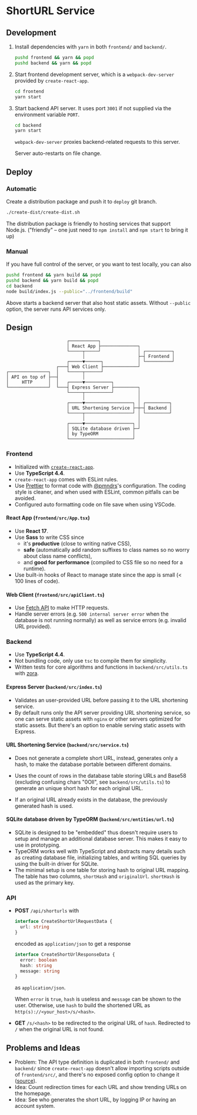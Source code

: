 # ShortURL Service

## Development

1. Install dependencies with `yarn` in both `frontend/` and `backend/`.

   ```bash
   pushd frontend && yarn && popd
   pushd backend && yarn && popd
   ```

2. Start frontend development server, which is a `webpack-dev-server` provided by `create-react-app`.

   ```bash
   cd frontend
   yarn start
   ```

3. Start backend API server. It uses port `3001` if not supplied via the environment variable `PORT`.

   ```bash
   cd backend
   yarn start
   ```

   `webpack-dev-server` proxies backend-related requests to this server.

   Server auto-restarts on file change.

## Deploy

### Automatic

Create a distribution package and push it to `deploy` git branch.

```bash
./create-dist/create-dist.sh
```

The distribution package is friendly to hosting services that support Node.js. ("friendly" – one just need to `npm install` and `npm start` to bring it up)

### Manual

If you have full control of the server, or you want to test locally, you can also

```bash
pushd frontend && yarn build && popd
pushd backend && yarn build && popd
cd backend
node build/index.js --public="../frontend/build"
```

Above starts a backend server that also host static assets. Without `--public` option, the server runs API services only.

## Design

```
                       ┌───────────┐
                       │ React App ├──────────────┐
                       └─────┬─────┘              │ ┌──────────┐
                             │                    ├─┤ Frontend │
                       ┌─────▼──────┐             │ └──────────┘
                   ┌───┤ Web Client ├─────────────┘
┌───────────────┐  │   └─────┬──────┘
│ API on top of ├──┤         │
│     HTTP      │  │   ┌─────▼──────────┐
└───────────────┘  └───┤ Express Server ├─────────┐
                       └─────┬──────────┘         │
                             │                    │
                       ┌─────▼──────────────────┐ │ ┌─────────┐
                       │ URL Shortening Service ├─┼─┤ Backend │
                       └─────┬──────────────────┘ │ └─────────┘
                             │                    │
                       ┌─────▼──────────────────┐ │
                       │ SQLite database driven ├─┘
                       │ by TypeORM             │
                       └────────────────────────┘
```

### Frontend

* Initialized with [`create-react-app`](https://create-react-app.dev/).
* Use **TypeScript 4.4**.
* `create-react-app` comes with ESLint rules.
* Use [Prettier](https://prettier.io/) to format code with [@pmndrs](https://github.com/pmndrs)'s configuration. The coding style is cleaner, and when used with ESLint, common pitfalls can be avoided.
* Configured auto formatting code on file save when using VSCode.

#### React App (`frontend/src/App.tsx`)

* Use **React 17**.
* Use **Sass** to write CSS since
  * it's **productive** (close to writing native CSS),
  * **safe** (automatically add random suffixes to class names so no worry about class name conflicts),
  * and **good for performance** (compiled to CSS file so no need for a runtime).
* Use built-in hooks of React to manage state since the app is small (< 100 lines of code).

#### Web Client (`frontend/src/apiClient.ts`)

* Use [Fetch API](https://developer.mozilla.org/en-US/docs/Web/API/Fetch_API) to make HTTP requests.
* Handle server errors (e.g. `500 internal server error` when the database is not running normally) as well as service errors (e.g. invalid URL provided).

### Backend

* Use **TypeScript 4.4**.
* Not bundling code, only use `tsc` to compile them for simplicity.
* Written tests for core algorithms and functions in `backend/src/utils.ts` with [zora](https://github.com/lorenzofox3/zora).

#### Express Server (`backend/src/index.ts`)

* Validates an user-provided URL before passing it to the URL shortening service.
* By default runs only the API server providing URL shortening service, so one can serve static assets with `nginx` or other servers optimized for static assets. But there's an option to enable serving static assets with Express.

#### URL Shortening Service (`backend/src/service.ts`)

* Does not generate a complete short URL, instead, generates only a hash, to make the database portable between different domains.

* Uses the count of rows in the database table storing URLs and Base58 (excluding confusing chars "0OIl", see `backend/src/utils.ts`) to generate an unique short hash for each original URL.
* If an original URL already exists in the database, the previously generated hash is used.

#### SQLite database driven by TypeORM (`backend/src/entities/url.ts`)

* SQLite is designed to be "embedded" thus doesn't require users to setup and manage an additional database server. This makes it easy to use in prototyping.
* TypeORM works well with TypeScript and abstracts many details such as creating database file, initializing tables, and writing SQL queries by using the built-in driver for SQLite.
* The minimal setup is one table for storing hash to original URL mapping. The table has two columns, `shortHash` and `originalUrl`. `shortHash` is used as the primary key.

### API

* **POST** `/api/shorturls` with

  ```typescript
  interface CreateShortUrlRequestData {
    url: string
  }
  ```

  encoded as `application/json` to get a response

  ```typescript
  interface CreateShortUrlResponseData {
    error: boolean
    hash: string
    message: string
  }
  ```

  as `application/json`.

  When `error` is `true`, `hash` is useless and `message` can be shown to the user. Otherwise, use `hash` to build the shortened URL as `http(s)://<your_host>/s/<hash>`.

* **GET** `/s/<hash>` to be redirected to the original URL of `hash`. Redirected to `/` when the original URL is not found.

## Problems and Ideas

* Problem: The API type definition is duplicated in both `frontend/` and `backend/` since `create-react-app` doesn't allow importing scripts outside of `frontend/src/`, and there's no exposed config option to change it ([source](https://stackoverflow.com/a/44115058)).
* Idea: Count redirection times for each URL and show trending URLs on the homepage.
* Idea: See who generates the short URL, by logging IP or having an account system.